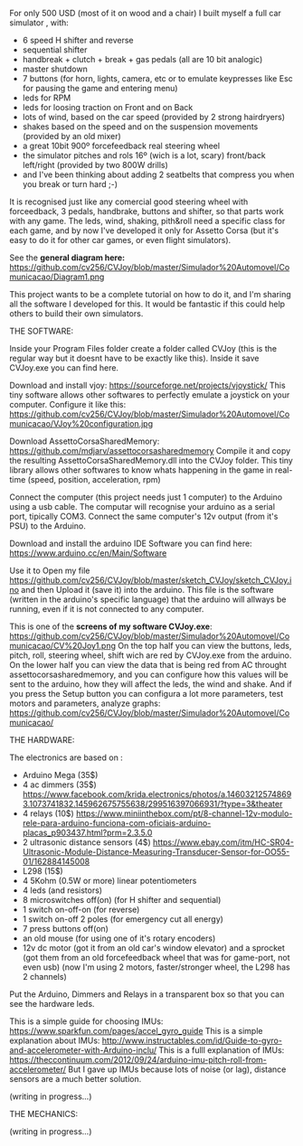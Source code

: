 For only 500 USD (most of it on wood and a chair) I built myself a full car simulator , with:
- 6 speed H shifter and reverse
- sequential shifter
- handbreak + clutch + break + gas pedals (all are 10 bit analogic)
- master shutdown
- 7 buttons (for horn, lights, camera, etc or to emulate keypresses like Esc for pausing the game and entering menu)
- leds for RPM
- leds for loosing traction on Front and on Back
- lots of wind, based on the car speed (provided by 2 strong hairdryers)
- shakes based on the speed and on the suspension movements (provided by an old mixer)
- a great 10bit 900º forcefeedback real steering wheel
- the simulator pitches and rols 16º (wich is a lot, scary) front/back left/right (provided by two 800W drills)
- and I've been thinking about adding 2 seatbelts that compress you when you break or turn hard ;-)

It is recognised just like any comercial good steering wheel with forceedback, 3 pedals, handbrake, buttons and shifter, so that parts work with any game.
The leds, wind, shaking, pith&roll need a specific class for each game, and by now I've developed it only for Assetto Corsa (but it's easy to do it for other car games, or even flight simulators).

See the **general diagram here:** https://github.com/cv256/CVJoy/blob/master/Simulador%20Automovel/Comunicacao/Diagram1.png

This project wants to be a complete tutorial on how to do it, and I'm sharing all the software I developed for this. It would be fantastic if this could help others to build their own simulators.



THE SOFTWARE:

Inside your Program Files folder create a folder called CVJoy (this is the regular way but it doesnt have to be exactly like this).
Inside it save CVJoy.exe you can find here.

Download and install vjoy: https://sourceforge.net/projects/vjoystick/
This tiny software allows other softwares to perfectly emulate a joystick on your computer. Configure it like this:
https://github.com/cv256/CVJoy/blob/master/Simulador%20Automovel/Comunicacao/VJoy%20configuration.jpg

Download AssettoCorsaSharedMemory: https://github.com/mdjarv/assettocorsasharedmemory
Compile it and copy the resulting AssettoCorsaSharedMemory.dll into the CVJoy folder.
This tiny library allows other softwares to know whats happening in the game in real-time (speed, position, acceleration, rpm)

Connect the computer (this project needs just 1 computer) to the Arduino using a usb cable. The computar will recognise your arduino as a serial port, tipically COM3.
Connect the same computer's 12v output (from it's PSU) to the Arduino.

Download and install the arduino IDE Software you can find here: https://www.arduino.cc/en/Main/Software

Use it to Open my file https://github.com/cv256/CVJoy/blob/master/sketch_CVJoy/sketch_CVJoy.ino
and then Upload it (save it) into the arduino. This file is the software (written in the arduino's specific language) that the arduino will allways be running, even if it is not connected to any computer.

This is one of the **screens of my software CVJoy.exe**:
https://github.com/cv256/CVJoy/blob/master/Simulador%20Automovel/Comunicacao/CV%20Joy1.png
On the top half you can view the buttons, leds, pitch, roll, steering wheel, shift wich are red by CVJoy.exe from the arduino.
On the lower half you can view the data that is being red from AC throught assettocorsasharedmemory, and you can configure how this values will be sent to the arduino, how they will affect the leds, the wind and shake.
And if you press the Setup button you can configura a lot more parameters, test motors and parameters, analyze graphs:
https://github.com/cv256/CVJoy/blob/master/Simulador%20Automovel/Comunicacao/


THE HARDWARE:

The electronics are based on :
- Arduino Mega (35$) 
- 4 ac dimmers (35$) https://www.facebook.com/krida.electronics/photos/a.146032125748693.1073741832.145962675755638/299516397066931/?type=3&theater
- 4 relays (10$) https://www.miniinthebox.com/pt/8-channel-12v-modulo-rele-para-arduino-funciona-com-oficiais-arduino-placas_p903437.html?prm=2.3.5.0
- 2 ultrasonic distance sensors (4$) https://www.ebay.com/itm/HC-SR04-Ultrasonic-Module-Distance-Measuring-Transducer-Sensor-for-OO55-01/162884145008
- L298 (15$)
- 4 5Kohm (0.5W or more) linear potentiometers
- 4 leds (and resistors)
- 8 microswitches off(on) (for H shifter and sequential)
- 1 switch on-off-on (for reverse)
- 1 switch on-off 2 poles (for emergency cut all energy)
- 7 press buttons off(on)
- an old mouse (for using one of it's rotary encoders)
- 12v dc motor (got it from an old car's window elevator) and a sprocket (got them from an old forcefeedback wheel that was for game-port, not even usb) (now I'm using 2 motors, faster/stronger wheel, the L298 has 2 channels)

Put the Arduino, Dimmers and Relays in a transparent box so that you can see the hardware leds.

This is a simple guide for choosing IMUs: https://www.sparkfun.com/pages/accel_gyro_guide
This is a simple explanation about IMUs: http://www.instructables.com/id/Guide-to-gyro-and-accelerometer-with-Arduino-inclu/
This is a fulll explanation of IMUs: https://theccontinuum.com/2012/09/24/arduino-imu-pitch-roll-from-accelerometer/
But I gave up IMUs because lots of noise (or lag), distance sensors are a much better solution.

(writing in progress...)



THE MECHANICS:

(writing in progress...)
